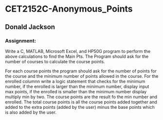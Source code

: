 # CET2152C-Anonymous_Points
## Donald Jackson


### Assignment: 
Write a C, MATLAB, Microsoft Excel, and HP50G program to perform the above calculations to find the Main Pts. The Program should ask for the number of courses to calculate the course points.

For each course points the program should ask for the number of points for the course and the minimum number of points allowed in the course. For the enrolled columnn write a logic statement that checks for the minimum number, if the enrolled is larger than the minimum number, display input max points, if the enrolled is smaller than the minimum number display multiply min by two. The course points are the result fo the min number and enrolled. The total course points is all the course points added together and added to the extra points (added by the user)  minus the base points which is also added by the user.


